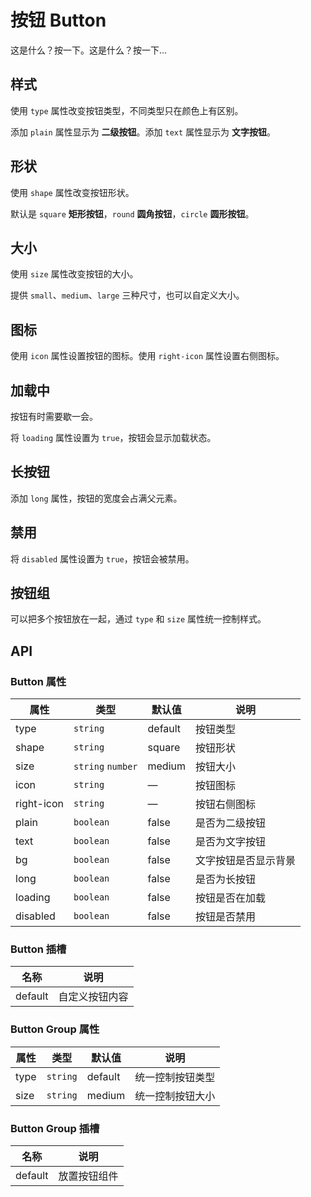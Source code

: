 # 按钮 Button
这是什么？按一下。这是什么？按一下...


## 样式
使用 `type` 属性改变按钮类型，不同类型只在颜色上有区别。

添加 `plain` 属性显示为 **二级按钮**。添加 `text` 属性显示为 **文字按钮**。
<demo src="./demo/button/basic.vue"/>


## 形状
使用 `shape` 属性改变按钮形状。

默认是 `square` **矩形按钮**，`round` **圆角按钮**，`circle` **圆形按钮**。
<demo src="./demo/button/shape.vue"/>


## 大小
使用 `size` 属性改变按钮的大小。

提供 `small`、`medium`、`large` 三种尺寸，也可以自定义大小。
<demo src="./demo/button/size.vue"/>

## 图标
使用 `icon` 属性设置按钮的图标。使用 `right-icon` 属性设置右侧图标。
<demo src="./demo/button/icon.vue"/>


## 加载中
按钮有时需要歇一会。

将 `loading` 属性设置为 `true`，按钮会显示加载状态。
<demo src="./demo/button/loading.vue"/>


## 长按钮
添加 `long` 属性，按钮的宽度会占满父元素。
<demo src="./demo/button/long.vue"/>


## 禁用
将 `disabled` 属性设置为 `true`，按钮会被禁用。
<demo src="./demo/button/disabled.vue"/>

## 按钮组
可以把多个按钮放在一起，通过 `type` 和 `size` 属性统一控制样式。
<demo src="./demo/button/group.vue"/>

## API
### Button 属性
| 属性 | 类型 | 默认值 | 说明 |
| --- | --- | --- | --- |
| type        | `string`          | default | 按钮类型 |
| shape       | `string`          | square  | 按钮形状 |
| size        | `string` `number` | medium  | 按钮大小 |
| icon        | `string`          | —       | 按钮图标 |
| right-icon  | `string`          | —       | 按钮右侧图标 |
| plain       | `boolean`         | false   | 是否为二级按钮 |
| text        | `boolean`         | false   | 是否为文字按钮 |
| bg          | `boolean`         | false   | 文字按钮是否显示背景 |
| long        | `boolean`         | false   | 是否为长按钮 |
| loading     | `boolean`         | false   | 按钮是否在加载 |
| disabled    | `boolean`         | false   | 按钮是否禁用 |

### Button 插槽
| 名称 | 说明 |
| --- | --- |
| default | 自定义按钮内容 |

### Button Group 属性
| 属性 | 类型 | 默认值 | 说明 |
| --- | --- | --- | --- |
| type | `string` | default | 统一控制按钮类型 |
| size | `string` | medium  | 统一控制按钮大小 |

### Button Group 插槽
| 名称 | 说明 |
| --- | --- |
| default | 放置按钮组件 |
